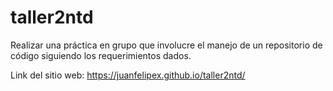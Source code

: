 # taller2ntd

Realizar una práctica en grupo que involucre el manejo de un repositorio de código siguiendo los requerimientos dados.

Link del sitio web: https://juanfelipex.github.io/taller2ntd/
